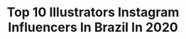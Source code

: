 ---
title: Top 10 Illustrators Instagram Influencers In Brazil In 2020
description: >-
  Find top illustrators Instagram influencers in Brazil in 2020. Most popular hashtags: #dccomics #ilustra #lacasadepapel #stayhome.
platform: Instagram
profiles:
  - username: "vanebeckman"
    fullname: >-
      Vanessa Beckman
    location: "Brazil"
    followers: 7025
    engagement: 3541
    commentsToLikes: 0.054211
    id: ck8tctzcx0o8u0j789juzksd8
    verified: false
    hashtags: "#browneyes, #dbsuper, #girlcosplay, #coelho"
  - username: "brancoarthur"
    fullname: >-
      Arthur Branco
    location: "Brazil"
    followers: 12786
    engagement: 1032
    commentsToLikes: 0.035642
    id: ck5q67aukw8xt0i11vjiocevx
    verified: false
    hashtags: "#snorkel, #snorkeling, #reginageorge, #lapisdecor"
  - username: "blogwilliamteixeira"
    fullname: >-
      WILLIAM TEIXEIRA💎
    location: "Brazil"
    followers: 36382
    engagement: 249
    commentsToLikes: 0.051726
    id: ck8t486cv5trh0j78k9m2jn12
    verified: false
    hashtags: "#tiobabao, #angel, #tictok"
  - username: "eudener"
    fullname: >-
      DENER BORDÃN™
    location: "Brazil"
    followers: 13690
    engagement: 721
    commentsToLikes: 0.025773
    id: ck0w5t77d5bpp0i19jghacbvo
    verified: false
    hashtags: "#hidrocorsolotica, #hidrocortopazio, #lentesdecontatocolor, #fotounivali"
  - username: "imzeferino"
    fullname: >-
      Isadora Zeferino
    location: "Brazil"
    followers: 208529
    engagement: 871
    commentsToLikes: 0.044277
    id: ck14gmeoa5xv60i19zo5h3xg4
    verified: false
    hashtags: "#nightmarebeforechristmas, #jackandsally, #rapunzel, #hogwarts"
  - username: "nataliaagatte"
    fullname: >-
      NATALIA AGATTE
    location: "Brazil"
    followers: 8455
    engagement: 894
    commentsToLikes: 0.035080
    id: ck5zxca6h7qpz0i14vhs65h3d
    verified: false
    hashtags: "#lacasadepapel, #cinedraw, #bestnine2019"
  - username: "phprimao"
    fullname: >-
      ᴾᴱᴰᴿᴼ 25
    location: "Brazil"
    followers: 25820
    engagement: 151
    commentsToLikes: 0.027264
    id: ck5pyydibyf0t0i11p8abn3w1
    verified: false
    hashtags: "#coronavirus, #vakinha, #logo, #pontehercilioluz"
  - username: "kaloycosta1"
    fullname: >-
      Kaloy Costa🏳️‍🌈
    location: "Brazil"
    followers: 10336
    engagement: 501
    commentsToLikes: 0.025922
    id: ckap57mqwajd70i78kq05zw6t
    verified: false
    hashtags: "#dccomics, #blue, #otakubr, #teentitans"
  - username: "anna.charlie"
    fullname: >-
      anna maeda
    location: "Brazil"
    followers: 23625
    engagement: 549
    commentsToLikes: 0.098444
    id: ck0w57na62at60i1963km873j
    verified: false
    hashtags: "#artgram, #flowers, #deepfeelings, #guache"
  - username: "samuelreis.art"
    fullname: >-
      Samuel Reis
    location: "Brazil"
    followers: 39812
    engagement: 3535
    commentsToLikes: 0.025660
    id: ck8t5znodbr8g0j78le5r1mhk
    verified: false
    hashtags: "#sofyaplotnikova, #joshbeauchamp, #comics, #ilustra"
---